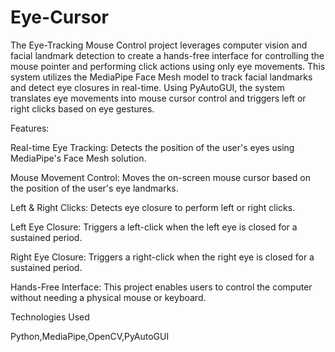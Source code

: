 # Eye-Cursor

The Eye-Tracking Mouse Control project leverages computer vision and facial landmark detection to create a hands-free interface for controlling the mouse pointer and performing click actions using only eye movements. This system utilizes the MediaPipe Face Mesh model to track facial landmarks and detect eye closures in real-time. Using PyAutoGUI, the system translates eye movements into mouse cursor control and triggers left or right clicks based on eye gestures.

Features:

Real-time Eye Tracking: Detects the position of the user's eyes using MediaPipe's Face Mesh solution.

Mouse Movement Control: Moves the on-screen mouse cursor based on the position of the user's eye landmarks.

Left & Right Clicks: Detects eye closure to perform left or right clicks.

Left Eye Closure: Triggers a left-click when the left eye is closed for a sustained period.

Right Eye Closure: Triggers a right-click when the right eye is closed for a sustained period.

Hands-Free Interface: This project enables users to control the computer without needing a physical mouse or keyboard.

Technologies Used

Python,MediaPipe,OpenCV,PyAutoGUI
